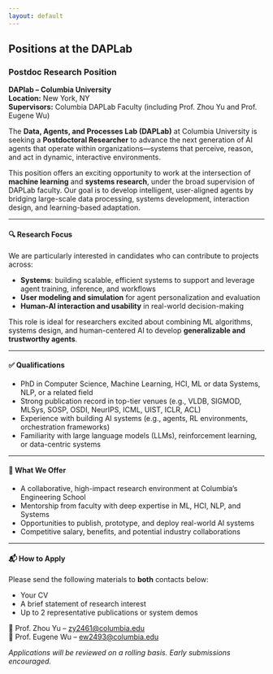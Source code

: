 ```yaml
---
layout: default
---
```



## Positions at the DAPLab

### Postdoc Research Position

**DAPlab – Columbia University**  
**Location:** New York, NY  
**Supervisors:** Columbia DAPLab Faculty (including Prof. Zhou Yu and Prof. Eugene Wu)

The **Data, Agents, and Processes Lab (DAPLab)** at Columbia University is seeking a **Postdoctoral Researcher** to advance the next generation of AI agents that operate within organizations—systems that perceive, reason, and act in dynamic, interactive environments.

This position offers an exciting opportunity to work at the intersection of **machine learning** and **systems research**, under the broad supervision of DAPLab faculty. Our goal is to develop intelligent, user-aligned agents by bridging large-scale data processing, systems development, interaction design, and learning-based adaptation.

---

#### 🔍 Research Focus

We are particularly interested in candidates who can contribute to projects across:

- **Systems**: building scalable, efficient systems to support and leverage agent training, inference, and workflows  
- **User modeling and simulation** for agent personalization and evaluation  
- **Human-AI interaction and usability** in real-world decision-making  

<!--
- **Agent orchestration**, including tool use, memory, and feedback loops  
- **Reinforcement learning and LLM fine-tuning** for dynamic adaptation  
-->

This role is ideal for researchers excited about combining ML algorithms, systems design, and human-centered AI to develop **generalizable and trustworthy agents**.

---

#### ✅ Qualifications

- PhD in Computer Science, Machine Learning, HCI, ML or data Systems, NLP, or a related field  
- Strong publication record in top-tier venues (e.g., VLDB, SIGMOD, MLSys, SOSP, OSDI, NeurIPS, ICML, UIST, ICLR, ACL)  
- Experience with building AI systems (e.g., agents, RL environments, orchestration frameworks)  
- Familiarity with large language models (LLMs), reinforcement learning, or data-centric systems  

---

#### 🌟 What We Offer

- A collaborative, high-impact research environment at Columbia’s Engineering School  
- Mentorship from faculty with deep expertise in ML, HCI, NLP, and Systems  
- Opportunities to publish, prototype, and deploy real-world AI systems  
- Competitive salary, benefits, and potential industry collaborations  

---

#### 📬 How to Apply

Please send the following materials to **both** contacts below:

- Your CV  
- A brief statement of research interest  
- Up to 2 representative publications or system demos  

📧 Prof. Zhou Yu – [zy2461@columbia.edu](mailto:zy2461@columbia.edu)  
📧 Prof. Eugene Wu – [ew2493@columbia.edu](mailto:ew2493@columbia.edu)  

_Applications will be reviewed on a rolling basis. Early submissions encouraged._
